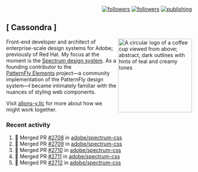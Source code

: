 <p align="right"><a rel="me" href="https://front-end.social/@castastrophe">
    <img alt="followers" title="Follow me on Mastodon" src="https://img.shields.io/mastodon/follow/109297102751309835?domain=https%3A%2F%2Ffront-end.social&label=Follow&logo=mastodon&logoColor=white&style=for-the-badge&labelColor=008080&color=006969"/></a>
  <a href="https://codepen.io/castastrophe/">
    <img alt="followers" title="Follow me on CodePen" src="https://img.shields.io/badge/23-1?color=640464&labelColor=7c007c&style=for-the-badge&logo=codepen&label=Follow"/></a>
<a href="https://castastrophe.medium.com/">
    <img alt="publishing" title="View articles on Medium" src="https://img.shields.io/badge/107-1?color=666&labelColor=444&label=subscribe&logo=medium&logoColor=white&style=for-the-badge"/></a>
</p>

## [&nbsp;Cassondra&nbsp;]

<img align="right" src="https://github-production-user-asset-6210df.s3.amazonaws.com/1840295/253016758-ba468774-1cd3-42c2-8f43-947b5eeb5edf.png" height="200" alt="A circular logo of a coffee cup viewed from above; abstract, dark outlines with hints of teal and creamy tones">

Front-end developer and architect of enterprise-scale design systems for Adobe; previously of Red Hat. My focus at the moment is the [Spectrum design system](https://github.com/adobe/spectrum-css). As a founding contributor to the [PatternFly&nbsp;Elements](https://github.com/patternfly/patternfly-elements) project&mdash;a community implementation of the PatternFly design system&mdash;I became intimately familiar with the nuances of styling web components.

Visit [allons-y.llc](http://allons-y.llc/) for more about how we might work together.

### Recent activity

<!--START_SECTION:activity-->
1. 🎉 Merged PR [#2708](https://github.com/adobe/spectrum-css/pull/2708) in [adobe/spectrum-css](https://github.com/adobe/spectrum-css)
2. 🎉 Merged PR [#2709](https://github.com/adobe/spectrum-css/pull/2709) in [adobe/spectrum-css](https://github.com/adobe/spectrum-css)
3. 🎉 Merged PR [#2710](https://github.com/adobe/spectrum-css/pull/2710) in [adobe/spectrum-css](https://github.com/adobe/spectrum-css)
4. 🎉 Merged PR [#2711](https://github.com/adobe/spectrum-css/pull/2711) in [adobe/spectrum-css](https://github.com/adobe/spectrum-css)
5. 🎉 Merged PR [#2712](https://github.com/adobe/spectrum-css/pull/2712) in [adobe/spectrum-css](https://github.com/adobe/spectrum-css)
<!--END_SECTION:activity-->
